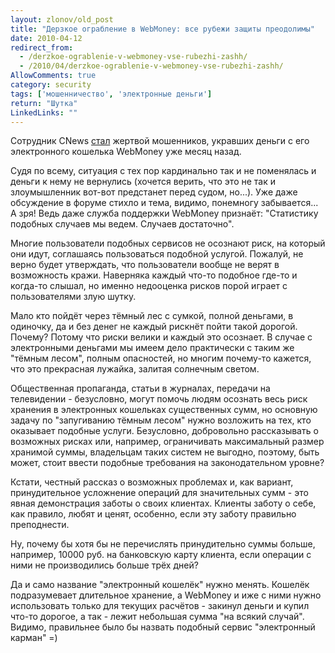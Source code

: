 ```yaml
---
layout: zlonov/old_post
title: "Дерзкое ограбление в WebMoney: все рубежи защиты преодолимы"
date: 2010-04-12
redirect_from:
  - /derzkoe-ograblenie-v-webmoney-vse-rubezhi-zashh/
  - /2010/04/derzkoe-ograblenie-v-webmoney-vse-rubezhi-zashh/
AllowComments: true
category: security
tags: ['мошенничество', 'электронные деньги']
return: "Шутка"
LinkedLinks: ""
---
```

Сотрудник CNews [стал](http://safe.cnews.ru/news/top/index.shtml?2010/03/12/382458) жертвой мошенников, укравших деньги с его электронного кошелька WebMoney уже месяц назад.

Судя по всему, ситуация с тех пор кардинально так и не поменялась и деньги к нему не вернулись (хочется верить, что это не так и злоумышленник вот-вот предстанет перед судом, но...). Уже даже обсуждение в форуме стихло и тема, видимо, понемногу забывается... А зря! Ведь даже служба поддержки WebMoney признаёт: "Статистику подобных случаев мы ведем. Случаев достаточно".

Многие пользователи подобных сервисов не осознают риск, на который они идут, соглашаясь пользоваться подобной услугой. Пожалуй, не верно будет утверждать, что пользователи вообще не верят в возможность кражи. Наверняка каждый что-то подобное где-то и когда-то слышал, но именно недооценка рисков порой играет с пользователями злую шутку.

Мало кто пойдёт через тёмный лес с сумкой, полной деньгами, в одиночку, да и без денег не каждый рискнёт пойти такой дорогой. Почему? Потому что риски велики и каждый это осознает. В случае с электронными деньгами мы имеем дело практически с таким же "тёмным лесом", полным опасностей, но многим почему-то кажется, что это прекрасная лужайка, залитая солнечным светом.

Общественная пропаганда, статьи в журналах, передачи на телевидении - безусловно, могут помочь людям осознать весь риск хранения в электронных кошельках существенных сумм, но основную задачу по "запугиванию тёмным лесом" нужно возложить на тех, кто оказывает подобные услуги. Безусловно, добровольно рассказывать о возможных рисках или, например, ограничивать максимальный размер хранимой суммы, владельцам таких систем не выгодно, поэтому, быть может, стоит ввести подобные требования на законодательном уровне?

Кстати, честный рассказ о возможных проблемах и, как вариант, принудительное усложнение операций для значительных сумм - это явная демонстрация заботы о своих клиентах. Клиенты заботу о себе, как правило, любят и ценят, особенно, если эту заботу правильно преподнести.

Ну, почему бы хотя бы не перечислять принудительно суммы больше, например, 10000 руб. на банковскую карту клиента, если операции с ними не производились больше трёх дней?

Да и само название "электронный кошелёк" нужно менять. Кошелёк подразумевает длительное хранение, а WebMoney и иже с ними нужно использовать только для текущих расчётов - закинул деньги и купил что-то дорогое, а так - лежит небольшая сумма "на всякий случай". Видимо, правильнее было бы назвать подобный сервис "электронный карман" =)
